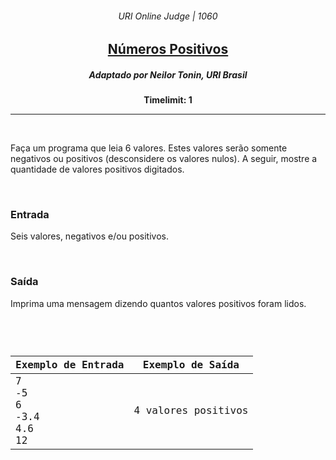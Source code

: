 <h6 align="center">URI Online Judge | 1060</h6>
<h2 align="center">
  <a href="https://www.urionlinejudge.com.br/judge/pt/problems/view/1060">
    Números Positivos
  </a>
</h2>
<h5 align="center">Adaptado por Neilor Tonin, URI  Brasil</h5>
<p align="center"><b>Timelimit: 1</b></p>
<hr>
<br>
<p>
  Faça um programa que leia 6 valores. Estes valores serão somente negativos ou positivos (desconsidere os valores nulos). A seguir, mostre a quantidade de valores positivos digitados.
</p>
<br>
<h3>Entrada</h3>
<p>
  Seis valores, negativos e/ou positivos.
</p>
<br>
<h3>Saída</h3>
<p>
  Imprima uma mensagem dizendo quantos valores positivos foram lidos.
</p>
<br>
<code>
  <table width="100%">
    <thead>
      <th>Exemplo de Entrada</th>
      <th>Exemplo de Saída</th>
    </thead>
    <tbody>
      <tr>
        <td>
          7<br>
          -5<br>
          6<br>
          -3.4<br>
          4.6<br>
          12
        </td>
        <td>4 valores positivos</td>
      </tr>
    </tbody>
  </table>
</code>